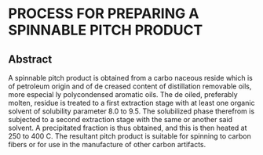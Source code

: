 # PROCESS FOR PREPARING A SPINNABLE PITCH PRODUCT

## Abstract
A spinnable pitch product is obtained from a carbo naceous reside which is of petroleum origin and of de creased content of distillation removable oils, more especial ly polycondensed aromatic oils. The de oiled, preferably molten, residue is treated to a first extraction stage with at least one organic solvent of solubility parameter 8.0 to 9.5. The solubilized phase therefrom is subjected to a second extraction stage with the same or another said solvent. A precipitated fraction is thus obtained, and this is then heated at 250 to 400 C. The resultant pitch product is suitable for spinning to carbon fibers or for use in the manufacture of other carbon artifacts.